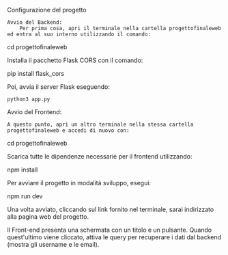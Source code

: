 Configurazione del progetto

    Avvio del Backend:
        Per prima cosa, apri il terminale nella cartella progettofinaleweb ed entra al suo interno utilizzando il comando:

cd progettofinaleweb

Installa il pacchetto Flask CORS con il comando:

pip install flask_cors

Poi, avvia il server Flask eseguendo:

    python3 app.py

Avvio del Frontend:

    A questo punto, apri un altro terminale nella stessa cartella progettofinaleweb e accedi di nuovo con:

cd progettofinaleweb

Scarica tutte le dipendenze necessarie per il frontend utilizzando:

npm install

Per avviare il progetto in modalità sviluppo, esegui:

npm run dev

Una volta avviato, cliccando sul link fornito nel terminale, sarai indirizzato alla pagina web del progetto.


Il Front-end presenta una schermata con un titolo e un pulsante. Quando quest'ultimo viene cliccato, attiva le query per recuperare i dati dal backend (mostra gli username e le email).